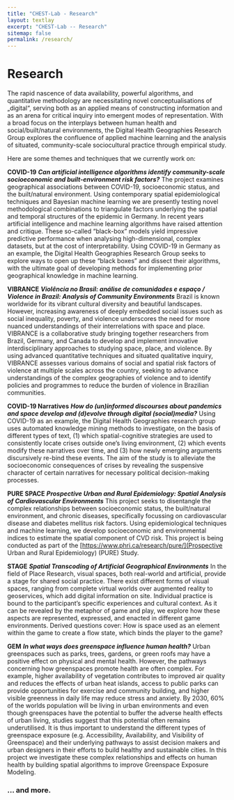```yaml
---
title: "CHEST-Lab - Research"
layout: textlay
excerpt: "CHEST-Lab -- Research"
sitemap: false
permalink: /research/
---
```


# Research

The rapid nascence of data availability, powerful algorithms, and quantitative methodology are necessitating novel conceptualisations of „digital“, serving both as an applied means of constructing information and as an arena for critical inquiry into emergent modes of representation. With a broad focus on the interplays between human health and social/built/natural environments, the Digital Health Geographies Research Group explores the confluence of applied machine learning and the analysis of situated, community-scale sociocultural practice through empirical study.

Here are some themes and techniques that we currently work on:

**COVID-19** ***Can artificial intelligence algorithms identify community-scale socioeconomic and built-environment risk factors?***
The project examines geographical associations between COVID-19, socioeconomic status, and the built/natural environment. Using contemporary spatial epidemiological techniques and Bayesian machine learning we are presently testing novel methodological combinations to triangulate factors underlying the spatial and temporal structures of the epidemic in Germany.
In recent years artificial intelligence and machine learning algorithms have raised attention and critique. These so-called “black-box” models yield impressive predictive performance when analysing high-dimensional, complex datasets, but at the cost of interpretability. Using COVID-19 in Germany as an example, the Digital Health Geographies Research Group seeks to explore ways to open up these “black boxes” and dissect their algorithms, with the ultimate goal of developing methods for implementing prior geographical knowledge in machine learning.

**VIBRANCE** ***Violência no Brasil: análise de comunidades e espaço / Violence in Brazil: Analysis of Community Environments*** 
Brazil is known worldwide for its vibrant cultural diversity and beautiful landscapes. However, increasing awareness of deeply embedded  social issues such as social inequality, poverty, and violence underscores the need for more nuanced understandings of their interrelations with space and place. VIBRANCE is a collaborative study bringing together researchers from Brazil, Germany, and Canada to develop and implement innovative interdisciplinary approaches to studying space, place, and violence. By using advanced quantitative techniques and situated qualitative inquiry, VIBRANCE assesses various domains of social and spatial risk factors of violence at multiple scales across the country, seeking to advance understandings of the complex geographies of violence and to identify policies and programmes to reduce the burden of violence in Brazilian communities.

**COVID-19 Narratives** ***How do (un)informed discourses about pandemics and space develop and (d)evolve through digital (social)media?***
Using COVID-19 as an example, the Digital Health Geographies research group uses automated knowledge mining methods to investigate, on the basis of different types of text, (1) which spatial-cognitive strategies are used to consistently locate crises outside one’s living environment, (2) which events modify these narratives over time, and (3) how newly emerging arguments discursively re-bind these events. The aim of the study is to alleviate the socioeconomic consequences of crises by revealing the suspensive character of certain narratives for necessary political decision-making processes.

**PURE SPACE** ***Prospective Urban and Rural Epidemiology: Spatial Analysis of Cardiovascular Environments***
This project seeks to disentangle the complex relationships between socioeconomic status, the built/natural environment, and chronic diseases, specifically focussing on cardiovascular disease and diabetes mellitus risk factors. Using epidemiological techniques and machine learning, we develop socioeconomic and environmental indices to estimate the spatial component of CVD risk. This project is being conducted as part of the [https://www.phri.ca/research/pure/](Prospective Urban and Rural Epidemiology) (PURE) Study.

**STAGE** ***Spatial Transcoding of Artificial Geographical Environments***
In the field of Place Research, visual spaces, both real-world and artificial, provide a stage for shared social practice. There exist different forms of visual spaces, ranging from complete virtual worlds over augmented reality to geoservices, which add digital information on site.
Individual practice is bound to the participant’s specific experiences and cultural context. As it can be revealed by the metaphor of game and play, we explore how these aspects are represented, expressed, and enacted in different game environments. Derived questions cover: How is space used as an element within the game to create a flow state, which binds the player to the game?

**GEM** ***In what ways does greenspace influence human health?***
Urban greenspaces such as parks, trees, gardens, or green roofs may have a positive effect on physical and mental health. However, the pathways concerning how greenspaces promote health are often complex. For example, higher availability of vegetation contributes to improved air quality and reduces the effects of urban heat islands, access to public parks can provide opportunities for exercise and community building, and higher visible greenness in daily life may reduce stress and anxiety.
By 2030, 60% of the worlds population will be living in urban environments and even though greenspaces have the potential to buffer the adverse health effects of urban living, studies suggest that this potential often remains underutilised. It is thus important to understand the different types of greenspace exposure (e.g. Accessibility, Availability, and Visibility of Greenspace) and their underlying pathways to assist decision makers and urban designers in their efforts to build healthy and sustainable cities.
In this project we investigate these complex relationships and effects on human health by building spatial algorithms to improve Greenspace Exposure Modeling.

### ... and more.
